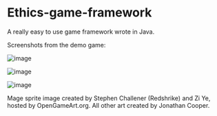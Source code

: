 # Ethics-game-framework
A really easy to use game framework wrote in Java.

Screenshots from the demo game:

![image](https://user-images.githubusercontent.com/4676022/30237020-92f9db5a-94f6-11e7-983a-528789ca3263.png)

![image](https://user-images.githubusercontent.com/4676022/30237024-b22f58f6-94f6-11e7-8c06-3e1ab1888a59.png)

![image](https://user-images.githubusercontent.com/4676022/30237027-c7bd306c-94f6-11e7-96e5-39ddffbe40c7.png)


Mage sprite image created by Stephen Challener (Redshrike) and Zi Ye, hosted by OpenGameArt.org.
All other art created by Jonathan Cooper.
